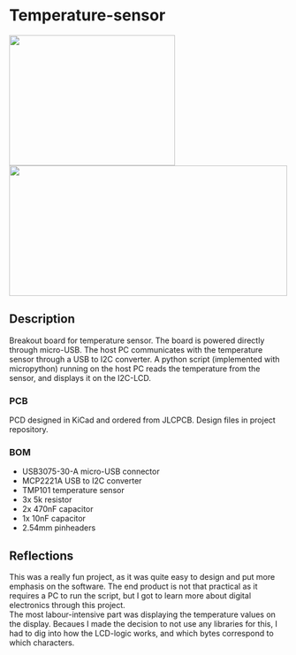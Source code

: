 # Temperature-sensor
<img src="https://user-images.githubusercontent.com/83133831/193098295-48000a53-1d1a-4c58-ba3d-38c6667dbdef.jpg" width="300" height="236"><img src="https://user-images.githubusercontent.com/83133831/193100037-602079ae-ad3d-472c-a1f7-1796f2eac732.jpg" width="503" height="236">

## Description
Breakout board for temperature sensor.
The board is powered directly through micro-USB. The host PC communicates with the temperature sensor through a USB to I2C converter. 
A python script (implemented with micropython) running on the host PC reads the temperature from the sensor, and displays it on the I2C-LCD.

### PCB
PCD designed in KiCad and ordered from JLCPCB. Design files in project repository.

### BOM
- USB3075-30-A micro-USB connector
- MCP2221A USB to I2C converter
- TMP101 temperature sensor
- 3x 5k resistor
- 2x 470nF capacitor
- 1x 10nF capacitor
- 2.54mm pinheaders


## Reflections
This was a really fun project, as it was quite easy to design and put more emphasis on the software. 
The end product is not that practical as it requires a PC to run the script, but I got to learn more about digital electronics through this project.  
The most labour-intensive part was displaying the temperature values on the display. Becaues I made the decision to not use any libraries for this, I had to dig into how the LCD-logic works,
 and which bytes correspond to which characters. 
